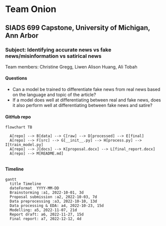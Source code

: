 # Team Onion
## SIADS 699 Capstone, University of Michigan, Ann Arbor
### Subject: Identifying accurate news vs fake news/misinformation vs satirical news

Team members: Christine Gregg, Liwen Alison Huang, Ali Tobah 

#### Questions
* Can a model be trained to differentiate fake news from real news based on the language and topic of the article?
* If a model does well at differentiating between real and fake news, does it also perform well at differentiating between fake news and satire?

#### GitHub repo
```mermaid
flowchart TB

  A[repo] --> B[data] --> C[raw] --> D[processed] --> E[final]
  A[repo] --> F[src] --> G[__init__.py] --> H[process.py] --> I[train_model.py]
  A[repo] --> J[docs] --> K[proposal.docx] --> L[final_report.docx]
  A[repo] --> M[README.md]
  
```
#### Timeline
```mermaid
gantt
  title Timeline
  dateFormat  YYYY-MM-DD
  Brainstorming :a1, 2022-10-01, 3d
  Proposal submission :a2, 2022-10-03, 7d
  Data preprocessing :a3, 2022-10-10, 13d
  Data processing & EDA: a4, 2022-10-23, 15d
  Modelling: a5, 2022-11-07, 21d
  Report draft: a6, 2022-11-27, 15d
  Final report: a7, 2022-12-12, 4d
  
  
```
